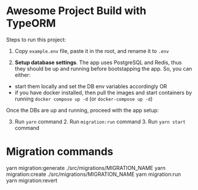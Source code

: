 # Awesome Project Build with TypeORM

Steps to run this project:

1. Copy `example.env` file, paste it in the root, and rename it to `.env`

2. **Setup database settings**.
   The app uses PostgreSQL and Redis, thus they should be up and running before bootstapping the app. So, you can either:

- start them locally and set the DB env variables accordingly OR
- if you have docker installed, then pull the images and start containers by running `docker compose up -d` (or `docker-compose up -d`)

Once the DBs are up and running, proceed with the app setup:

3. Run `yarn` command 2. Run `migration:run` command 3. Run `yarn start` command

# Migration commands

yarn migration:generate ./src/migrations/MIGRATION_NAME
yarn migration:create ./src/migrations/MIGRATION_NAME
yarn migration:run
yarn migration:revert
